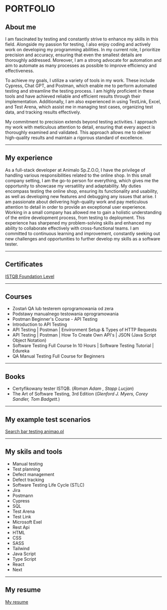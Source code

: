 # PORTFOLIO
## About me
I am fascinated by testing and constantly strive to enhance my skills in this field. Alongside my passion for testing, I also enjoy coding and actively work on developing my programming abilities. In my current role, I prioritize precision and accuracy, ensuring that even the smallest details are thoroughly addressed. Moreover, I am a strong advocate for automation and aim to automate as many processes as possible to improve efficiency and effectiveness.

To achieve my goals, I utilize a variety of tools in my work. These include Cypress, Chat GPT, and Postman, which enable me to perform automated testing and streamline the testing process. I am highly proficient in these tools and have achieved reliable and efficient results through their implementation. Additionally, I am also experienced in using TestLink, Excel, and Test Arena, which assist me in managing test cases, organizing test data, and tracking results effectively.

My commitment to precision extends beyond testing activities. I approach my work with meticulous attention to detail, ensuring that every aspect is thoroughly examined and validated. This approach allows me to deliver high-quality results and maintain a rigorous standard of excellence.
***
## My experience
As a full-stack developer at Animalo Sp.Z.O.O, I have the privilege of handling various responsibilities related to the online shop. In this small company setting, I am the go-to person for everything, which gives me the opportunity to showcase my versatility and adaptability. My duties encompass testing the online shop, ensuring its functionality and usability, as well as developing new features and debugging any issues that arise. I am passionate about delivering high-quality work and pay meticulous attention to detail in order to provide an exceptional user experience. Working in a small company has allowed me to gain a holistic understanding of the entire development process, from testing to deployment. This experience has sharpened my problem-solving skills and enhanced my ability to collaborate effectively with cross-functional teams. I am committed to continuous learning and improvement, constantly seeking out new challenges and opportunities to further develop my skills as a software tester. 
***
## Certificates
[ISTQB Foundation Level](https://drive.google.com/file/d/1P5vdkSoptB0E2bX3YiTSa_cL2Y0t1OAo/view?usp=drive_link)
***
## Courses 
- Zostań QA lub testerem oprogramowania od zera
- Podstawy manualnego testowania oprogramowania
- Postman Beginner's Course - API Testing
- Introduction to API Testing
- API Testing | Postman | Environment Setup & Types of HTTP Requests
- API Testing | Postman | How To Create Own API's | JSON (Java Script Object Notation)
- Software Testing Full Course In 10 Hours | Software Testing Tutorial | Edureka
- QA Manual Testing Full Course for Beginners
***
## Books
- Certyfikowany tester ISTQB. (*Roman Adam , Stapp Lucjan*)
- The Art of Software Testing, 3rd Edition (*Glenford J. Myers, Corey Sandler, Tom Badgett.*)
***
## My example test scenarios
[Search bar testing animao.pl](https://drive.google.com/file/d/1psJFFr8egmQj_KdB3tgmzV0WR00bCSSX/view?usp=drive_link)
***
## My skils and tools
- Manual testing
- Test planning
- Defect management
- Defect tracking
- Software Testing Life Cycle (STLC)
- Jira
- Postmann
- Cypress
- SQL
- Test Arena
- Test Link
- Microsoft Exel
- Rest Api
- HTML
- CSS
- SASS
- Tailwind
- Java Script
- Type Script
- React
- Next
***
## My resume
[My resume](https://drive.google.com/file/d/1jqtUPrsi_Ty84WGWxZeHxjWCpzEI-bZh/view?usp=drive_link)
